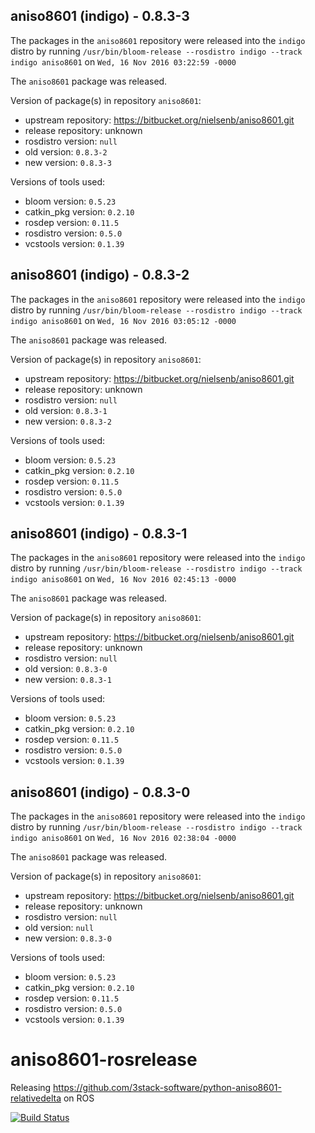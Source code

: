 ## aniso8601 (indigo) - 0.8.3-3

The packages in the `aniso8601` repository were released into the `indigo` distro by running `/usr/bin/bloom-release --rosdistro indigo --track indigo aniso8601` on `Wed, 16 Nov 2016 03:22:59 -0000`

The `aniso8601` package was released.

Version of package(s) in repository `aniso8601`:

- upstream repository: https://bitbucket.org/nielsenb/aniso8601.git
- release repository: unknown
- rosdistro version: `null`
- old version: `0.8.3-2`
- new version: `0.8.3-3`

Versions of tools used:

- bloom version: `0.5.23`
- catkin_pkg version: `0.2.10`
- rosdep version: `0.11.5`
- rosdistro version: `0.5.0`
- vcstools version: `0.1.39`


## aniso8601 (indigo) - 0.8.3-2

The packages in the `aniso8601` repository were released into the `indigo` distro by running `/usr/bin/bloom-release --rosdistro indigo --track indigo aniso8601` on `Wed, 16 Nov 2016 03:05:12 -0000`

The `aniso8601` package was released.

Version of package(s) in repository `aniso8601`:

- upstream repository: https://bitbucket.org/nielsenb/aniso8601.git
- release repository: unknown
- rosdistro version: `null`
- old version: `0.8.3-1`
- new version: `0.8.3-2`

Versions of tools used:

- bloom version: `0.5.23`
- catkin_pkg version: `0.2.10`
- rosdep version: `0.11.5`
- rosdistro version: `0.5.0`
- vcstools version: `0.1.39`


## aniso8601 (indigo) - 0.8.3-1

The packages in the `aniso8601` repository were released into the `indigo` distro by running `/usr/bin/bloom-release --rosdistro indigo --track indigo aniso8601` on `Wed, 16 Nov 2016 02:45:13 -0000`

The `aniso8601` package was released.

Version of package(s) in repository `aniso8601`:

- upstream repository: https://bitbucket.org/nielsenb/aniso8601.git
- release repository: unknown
- rosdistro version: `null`
- old version: `0.8.3-0`
- new version: `0.8.3-1`

Versions of tools used:

- bloom version: `0.5.23`
- catkin_pkg version: `0.2.10`
- rosdep version: `0.11.5`
- rosdistro version: `0.5.0`
- vcstools version: `0.1.39`


## aniso8601 (indigo) - 0.8.3-0

The packages in the `aniso8601` repository were released into the `indigo` distro by running `/usr/bin/bloom-release --rosdistro indigo --track indigo aniso8601` on `Wed, 16 Nov 2016 02:38:04 -0000`

The `aniso8601` package was released.

Version of package(s) in repository `aniso8601`:

- upstream repository: https://bitbucket.org/nielsenb/aniso8601.git
- release repository: unknown
- rosdistro version: `null`
- old version: `null`
- new version: `0.8.3-0`

Versions of tools used:

- bloom version: `0.5.23`
- catkin_pkg version: `0.2.10`
- rosdep version: `0.11.5`
- rosdistro version: `0.5.0`
- vcstools version: `0.1.39`


# aniso8601-rosrelease
Releasing https://github.com/3stack-software/python-aniso8601-relativedelta on ROS

[![Build Status](https://travis-ci.org/asmodehn/aniso8601-rosrelease.svg?branch=upstream)](https://travis-ci.org/asmodehn/aniso8601-rosrelease)